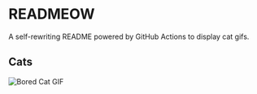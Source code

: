 # READMEOW

A self-rewriting README powered by GitHub Actions to display cat gifs.

## Cats

![Bored Cat GIF](https://media0.giphy.com/media/v1.Y2lkPTlhY2QwMmRhcGRvZWV1a3czOTA2NzB1Ym5qczAxM2FtODk3cWY5Y2xlZzczNWdueSZlcD12MV9naWZzX3NlYXJjaCZjdD1n/mlvseq9yvZhba/200.gif)
